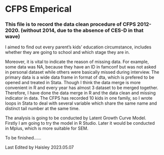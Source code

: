 # CFPS Emperical

### This file is to record the data clean procedure of CFPS 2012-2020. (without 2014, due to the absence of CES-D in that wave)

I aimed to find out every parent’s kids’ education circumstance, includes whether they are going to school and which stage they are in. 

Moreover, it is vital to indicate the reason of missing data. For example, some data was NA, because they have an ID in famconf but was not asked in personal dataset while others were basically missed during interview.
The primary data is a wide data frame in format of dta, which is prefered to be opened and treated in Stata. Though I think the data merge is more convenient in R and every year has almost 3 dataset to be merged together. Therefore, I have done the data merge in R and the data clean and missing indicator in data. The CFPS has recorded 10 kids in one family, so I wrote loops in Stata to deal with several variable which share the same name and distinct tail number at the same time.

The analysis is going to be conducted by Latent Growth Curve Model.
Firstly I am going to try the model in R Studio. Later it would be conducted in Mplus, which is more suitable for SEM.

To be finished......


Last Edited by Haisley
2023.05.07
